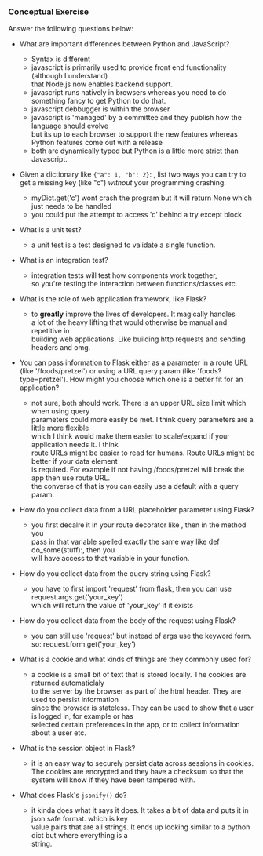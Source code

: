 ### Conceptual Exercise

Answer the following questions below:

- What are important differences between Python and JavaScript?
  * Syntax is different
  * javascript is primarily used to provide front end functionality (although I understand)  
  that Node.js now enables backend support. 
  * javascript runs natively in browsers whereas you need to do something fancy to get Python to do that. 
  * javascript debbugger is within the browser
  * javascript is 'managed' by a committee and they publish how the language should evolve  
    but its up to each browser to support the new features whereas Python features come out with a release
  * both are dynamically typed but Python is a little more strict than Javascript.

- Given a dictionary like ``{"a": 1, "b": 2}``: , list two ways you
  can try to get a missing key (like "c") *without* your programming
  crashing.
  * myDict.get('c') wont crash the program but it will return None which just needs to be handled
  * you could put the attempt to access 'c' behind a try except block

- What is a unit test?
  * a unit test is a test designed to validate a single function.

- What is an integration test?
  * integration tests will test how components work together,  
  so you're testing the interaction between functions/classes etc.

- What is the role of web application framework, like Flask?
  * to **greatly** improve the lives of developers.  It magically handles  
  a lot of the heavy lifting that would otherwise be manual and repetitive in  
  building web applications. Like building http requests and sending headers and omg. 

- You can pass information to Flask either as a parameter in a route URL
  (like '/foods/pretzel') or using a URL query param (like
  'foods?type=pretzel'). How might you choose which one is a better fit
  for an application?
  * not sure, both should work.  There is an upper URL size limit which when using query  
  parameters could more easily be met.  I think query parameters are a little more flexible  
  which I think would make them easier to scale/expand if your application needs it.  I think  
  route URLs might be easier to read for humans.  Route URLs might be better if your data element  
  is required.  For example if not having /foods/pretzel will break the app then use route URL.  
  the converse of that is you can easily use a default with a query param. 

- How do you collect data from a URL placeholder parameter using Flask?
  * you first decalre it in your route decorator like <stuff>, then in the method you  
  pass in that variable spelled exactly the same way like def do_some(stuff):, then you  
  will have access to that variable in your function. 

- How do you collect data from the query string using Flask?
  * you have to first import 'request' from flask, then you can use request.args.get('your_key')  
  which will return the value of 'your_key' if it exists   

- How do you collect data from the body of the request using Flask?
  * you can still use 'request' but instead of args use the keyword form. so: request.form.get('your_key')

- What is a cookie and what kinds of things are they commonly used for?
  * a cookie is a small bit of text that is stored locally.  The cookies are returned automaticlaly  
  to the server by the browser as part of the html header.  They are used to persist information  
  since the browser is stateless.  They can be used to show that a user is logged in, for example or has  
  selected certain preferences in the app, or to collect information about a user etc. 

- What is the session object in Flask?
  * it is an easy way to securely persist data across sessions in cookies.  
  The cookies are encrypted and they have a checksum so that the system will know if they have been tampered with. 

- What does Flask's `jsonify()` do?
  * it kinda does what it says it does.  It takes a bit of data and puts it in json safe format. which is key  
  value pairs that are all strings.  It ends up looking similar to a python dict but where everything is a  
  string.  
